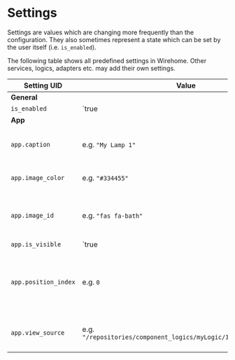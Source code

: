 # Settings
Settings are values which are changing more frequently than the configuration. They also sometimes represent a state which can be set by the user itself (i.e. `is_enabled`).

The following table shows all predefined settings in Wirehome. Other services, logics, adapters etc. may add their own settings.

| Setting UID | Value | Description |
|-|-|-|
| **General** |
| `is_enabled` | `true | false` | Defines whether the component is currently active or disabled. |
| **App** |
| `app.caption` | e.g. `"My Lamp 1"` | Defines the text which is shown in the App. |
| `app.image_color` | e.g. `"#334455"` | Defines the color of the image. |
| `app.image_id` | e.g. `"fas fa-bath"` | Defines the ID of the icon (from Font Awesome). |
| `app.is_visible` | `true | false` | Indicates whether the component is shown in the App. |
| `app.position_index` | e.g. `0` | Defines the index of the position within a component group in the App. |
| `app.view_source` | e.g. `"/repositories/component_logics/myLogic/1.0.0/appView.html` | Defines the URI for the App view template. |
